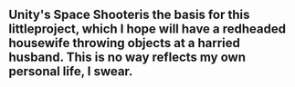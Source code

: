 ## Unity's Space Shooteris the basis for this littleproject, which I hope will have a redheaded housewife throwing objects at a harried husband.  This is no way reflects my own personal life, I swear.
